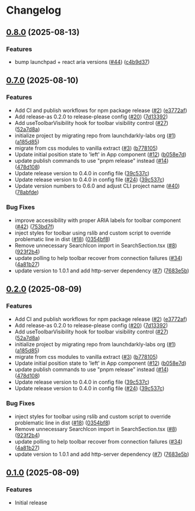# Changelog

## [0.8.0](https://github.com/launchdarkly/launchdarkly-toolbar/compare/toolbar-v0.7.0...toolbar-v0.8.0) (2025-08-13)


### Features

* bump launchpad + react aria versions ([#44](https://github.com/launchdarkly/launchdarkly-toolbar/issues/44)) ([c4b9d37](https://github.com/launchdarkly/launchdarkly-toolbar/commit/c4b9d370f38965ab5613a914e35ffb2285721ec2))

## [0.7.0](https://github.com/launchdarkly/launchdarkly-toolbar/compare/toolbar-v0.6.0...toolbar-v0.7.0) (2025-08-10)


### Features

* Add CI and publish workflows for npm package release ([#2](https://github.com/launchdarkly/launchdarkly-toolbar/issues/2)) ([e3772af](https://github.com/launchdarkly/launchdarkly-toolbar/commit/e3772af12dc06b1d44c5193ac5b20d63d578eeb3))
* Add release-as 0.2.0 to release-please config ([#20](https://github.com/launchdarkly/launchdarkly-toolbar/issues/20)) ([7d13392](https://github.com/launchdarkly/launchdarkly-toolbar/commit/7d13392df5441a7ee993a9592f702c0075f8c363))
* Add useToolbarVisibility hook for toolbar visibility control ([#27](https://github.com/launchdarkly/launchdarkly-toolbar/issues/27)) ([52a7d8a](https://github.com/launchdarkly/launchdarkly-toolbar/commit/52a7d8a18a56666cdf883cee4706eaea95e1e245))
* initialize project by migrating repo from launchdarkly-labs org ([#1](https://github.com/launchdarkly/launchdarkly-toolbar/issues/1)) ([a185d85](https://github.com/launchdarkly/launchdarkly-toolbar/commit/a185d85e43ea21b2b4de4f2e5645a8e66ae48310))
* migrate from css modules to vanilla extract ([#3](https://github.com/launchdarkly/launchdarkly-toolbar/issues/3)) ([b778105](https://github.com/launchdarkly/launchdarkly-toolbar/commit/b77810519949ce9f5d943799c9fdf1c2e446e822))
* Update initial position state to 'left' in App component ([#12](https://github.com/launchdarkly/launchdarkly-toolbar/issues/12)) ([b058e7d](https://github.com/launchdarkly/launchdarkly-toolbar/commit/b058e7dc1a0ef85e4ced04f790eb98e436f66f34))
* update publish commands to use "pnpm release" instead ([#14](https://github.com/launchdarkly/launchdarkly-toolbar/issues/14)) ([478d108](https://github.com/launchdarkly/launchdarkly-toolbar/commit/478d108261788a12c2e392d4a0072a7b318f63ae))
* Update release version to 0.4.0 in config file ([39c537c](https://github.com/launchdarkly/launchdarkly-toolbar/commit/39c537c8bdd8ead5bb0b75c5243306965cd46257))
* Update release version to 0.4.0 in config file ([#24](https://github.com/launchdarkly/launchdarkly-toolbar/issues/24)) ([39c537c](https://github.com/launchdarkly/launchdarkly-toolbar/commit/39c537c8bdd8ead5bb0b75c5243306965cd46257))
* Update version numbers to 0.6.0 and adjust CLI project name ([#40](https://github.com/launchdarkly/launchdarkly-toolbar/issues/40)) ([78abfde](https://github.com/launchdarkly/launchdarkly-toolbar/commit/78abfde25360796c126d96007f128688f2aa67c6))


### Bug Fixes

* improve accessibility with proper ARIA labels for toolbar component ([#42](https://github.com/launchdarkly/launchdarkly-toolbar/issues/42)) ([753bd7f](https://github.com/launchdarkly/launchdarkly-toolbar/commit/753bd7fe617259bb2c547c6db5d89e54871717d0))
* inject styles for toolbar using rslib and custom script to override problematic line in dist ([#18](https://github.com/launchdarkly/launchdarkly-toolbar/issues/18)) ([0354bf8](https://github.com/launchdarkly/launchdarkly-toolbar/commit/0354bf85c3e08daef6982459c002b712a2e50acc))
* Remove unnecessary SearchIcon import in SearchSection.tsx ([#8](https://github.com/launchdarkly/launchdarkly-toolbar/issues/8)) ([923f2b4](https://github.com/launchdarkly/launchdarkly-toolbar/commit/923f2b4e23eb1abf018b3c7d1ba421fe1ffea02a))
* update polling to help toolbar recover from connection failures ([#34](https://github.com/launchdarkly/launchdarkly-toolbar/issues/34)) ([4a81b27](https://github.com/launchdarkly/launchdarkly-toolbar/commit/4a81b27bee826532e3df03d4c409df22bdda600d))
* update version to 1.0.1 and add http-server dependency ([#7](https://github.com/launchdarkly/launchdarkly-toolbar/issues/7)) ([7683e5b](https://github.com/launchdarkly/launchdarkly-toolbar/commit/7683e5bdbc31fcbfd80ae616a3ccf82d529c72af))

## [0.2.0](https://github.com/launchdarkly/launchdarkly-toolbar/compare/toolbar-v0.1.0...toolbar-v0.2.0) (2025-08-09)


### Features

* Add CI and publish workflows for npm package release ([#2](https://github.com/launchdarkly/launchdarkly-toolbar/issues/2)) ([e3772af](https://github.com/launchdarkly/launchdarkly-toolbar/commit/e3772af12dc06b1d44c5193ac5b20d63d578eeb3))
* Add release-as 0.2.0 to release-please config ([#20](https://github.com/launchdarkly/launchdarkly-toolbar/issues/20)) ([7d13392](https://github.com/launchdarkly/launchdarkly-toolbar/commit/7d13392df5441a7ee993a9592f702c0075f8c363))
* Add useToolbarVisibility hook for toolbar visibility control ([#27](https://github.com/launchdarkly/launchdarkly-toolbar/issues/27)) ([52a7d8a](https://github.com/launchdarkly/launchdarkly-toolbar/commit/52a7d8a18a56666cdf883cee4706eaea95e1e245))
* initialize project by migrating repo from launchdarkly-labs org ([#1](https://github.com/launchdarkly/launchdarkly-toolbar/issues/1)) ([a185d85](https://github.com/launchdarkly/launchdarkly-toolbar/commit/a185d85e43ea21b2b4de4f2e5645a8e66ae48310))
* migrate from css modules to vanilla extract ([#3](https://github.com/launchdarkly/launchdarkly-toolbar/issues/3)) ([b778105](https://github.com/launchdarkly/launchdarkly-toolbar/commit/b77810519949ce9f5d943799c9fdf1c2e446e822))
* Update initial position state to 'left' in App component ([#12](https://github.com/launchdarkly/launchdarkly-toolbar/issues/12)) ([b058e7d](https://github.com/launchdarkly/launchdarkly-toolbar/commit/b058e7dc1a0ef85e4ced04f790eb98e436f66f34))
* update publish commands to use "pnpm release" instead ([#14](https://github.com/launchdarkly/launchdarkly-toolbar/issues/14)) ([478d108](https://github.com/launchdarkly/launchdarkly-toolbar/commit/478d108261788a12c2e392d4a0072a7b318f63ae))
* Update release version to 0.4.0 in config file ([39c537c](https://github.com/launchdarkly/launchdarkly-toolbar/commit/39c537c8bdd8ead5bb0b75c5243306965cd46257))
* Update release version to 0.4.0 in config file ([#24](https://github.com/launchdarkly/launchdarkly-toolbar/issues/24)) ([39c537c](https://github.com/launchdarkly/launchdarkly-toolbar/commit/39c537c8bdd8ead5bb0b75c5243306965cd46257))


### Bug Fixes

* inject styles for toolbar using rslib and custom script to override problematic line in dist ([#18](https://github.com/launchdarkly/launchdarkly-toolbar/issues/18)) ([0354bf8](https://github.com/launchdarkly/launchdarkly-toolbar/commit/0354bf85c3e08daef6982459c002b712a2e50acc))
* Remove unnecessary SearchIcon import in SearchSection.tsx ([#8](https://github.com/launchdarkly/launchdarkly-toolbar/issues/8)) ([923f2b4](https://github.com/launchdarkly/launchdarkly-toolbar/commit/923f2b4e23eb1abf018b3c7d1ba421fe1ffea02a))
* update polling to help toolbar recover from connection failures ([#34](https://github.com/launchdarkly/launchdarkly-toolbar/issues/34)) ([4a81b27](https://github.com/launchdarkly/launchdarkly-toolbar/commit/4a81b27bee826532e3df03d4c409df22bdda600d))
* update version to 1.0.1 and add http-server dependency ([#7](https://github.com/launchdarkly/launchdarkly-toolbar/issues/7)) ([7683e5b](https://github.com/launchdarkly/launchdarkly-toolbar/commit/7683e5bdbc31fcbfd80ae616a3ccf82d529c72af))

## [0.1.0](https://github.com/launchdarkly/launchdarkly-toolbar/compare/toolbar-v0.0.1...toolbar-v0.1.0) (2025-08-09)


### Features

* Initial release
